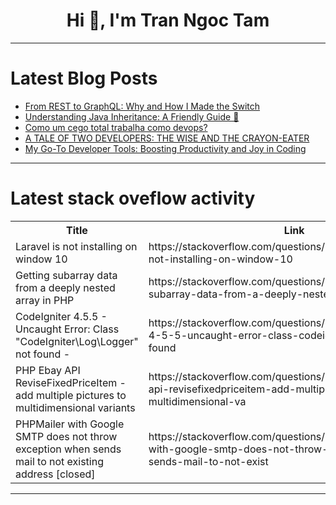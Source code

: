<h1 align="center">Hi 👋, I'm Tran Ngoc Tam</h1>

---

# Latest Blog Posts 
<!-- BLOG-POST-LIST:START -->
- [From REST to GraphQL: Why and How I Made the Switch](https://dev.to/qbentil/from-rest-to-graphql-why-and-how-i-made-the-switch-4c01)
- [Understanding Java Inheritance: A Friendly Guide 🌳](https://dev.to/respect17/understanding-java-inheritance-a-friendly-guide-13c5)
- [Como um cego total trabalha como devops?](https://dev.to/julianoribeiro2024/como-um-cego-total-trabalha-como-devops-2k2l)
- [A TALE OF TWO DEVELOPERS: THE WISE AND THE CRAYON-EATER](https://dev.to/ryo_suwito/a-tale-of-two-developers-the-wise-and-the-crayon-eater-2gj7)
- [My Go-To Developer Tools: Boosting Productivity and Joy in Coding](https://dev.to/praveenrajamani/my-go-to-developer-tools-boosting-productivity-and-joy-in-coding-25kk)
<!-- BLOG-POST-LIST:END -->

---

# Latest stack oveflow activity
<table>
  <tr><th>Title</th><th>Link</th></tr>
  <!-- STACKOVERFLOW:START --><tr><td>Laravel is not installing on window 10</td><td>https://stackoverflow.com/questions/79313897/laravel-is-not-installing-on-window-10</td></tr><tr><td>Getting subarray data from a deeply nested array in PHP</td><td>https://stackoverflow.com/questions/79313856/getting-subarray-data-from-a-deeply-nested-array-in-php</td></tr><tr><td>CodeIgniter 4.5.5 - Uncaught Error: Class &quot;CodeIgniter\Log\Logger&quot; not found -</td><td>https://stackoverflow.com/questions/79313716/codeigniter-4-5-5-uncaught-error-class-codeigniter-log-logger-not-found</td></tr><tr><td>PHP Ebay API ReviseFixedPriceItem - add multiple pictures to multidimensional variants</td><td>https://stackoverflow.com/questions/79313680/php-ebay-api-revisefixedpriceitem-add-multiple-pictures-to-multidimensional-va</td></tr><tr><td>PHPMailer with Google SMTP does not throw exception when sends mail to not existing address [closed]</td><td>https://stackoverflow.com/questions/79313676/phpmailer-with-google-smtp-does-not-throw-exception-when-sends-mail-to-not-exist</td></tr><!-- STACKOVERFLOW:END -->
</table>

---


